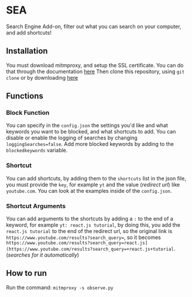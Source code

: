 # SEA
Search Engine Add-on, filter out what you can search on your computer, and add shortcuts!

## Installation
You must download mitmproxy, and setup the SSL certificate.
You can do that through the documentation [here](https://mitmproxy.org)
Then clone this repository, using `git clone` or by downloading [here](https://github.com/FaisalAbusharar/SEB/archive/refs/heads/main.zip)

## Functions
### Block Function

You can specify in the `config.json` the settings you'd like and what keywords you want to be blocked, and what shortcuts to add.
You can disable or enable the logging of searches by changing `loggingSearches=false`.
Add more blocked keywords by adding to the `blockedkeywords` variable.

### Shortcut
You can add shortcuts, by adding them to the `shortcuts` list in the json file, you must provide the `key`, for example `yt` and the value (*redirect url*) like `youtube.com`.
You can look at the examples inside of the `config.json`.

### Shortcut Arguments
You can add arguments to the shortcuts by adding a `:` to the end of a keyword, for example `yt: react.js tutorial`, by doing this, you add the `react.js tutorial` to the end of the redirect url, so the original link is `https://www.youtube.com/results?search_query=`, so it becomes `https://www.youtube.com/results?search_query=react.js](https://www.youtube.com/results?search_query=+react.js+tutorial`. (_searches for it automatically_)

## How to run
Run the command:
`mitmproxy -s observe.py`
